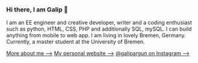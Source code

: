 ### Hi there, I am Galip 👋

I am an EE engineer and creative developer, writer and a coding enthusiast such as python, HTML, CSS, PHP and additionally SQL, mySQL. I can build anything from mobile to web app. I am living in lovely Bremen, Germany. Currently, a master student at the University of Bremen.

[More about me -->](galipargun.com/about-me)
[My personal website -->](galipargun.com)
[@galipargun on Instagram -->](instagram.com/galipargun)

<!--
**glpargun/glpargun** is a ✨ _special_ ✨ repository because its `README.md` (this file) appears on your GitHub profile.

Here are some ideas to get you started:

- 🔭 I’m currently working on ...
- 🌱 I’m currently learning ...
- 👯 I’m looking to collaborate on ...
- 🤔 I’m looking for help with ...
- 💬 Ask me about ...
- 📫 How to reach me: ...
- 😄 Pronouns: ...
- ⚡ Fun fact: ...
-->
